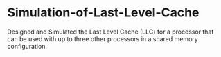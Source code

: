 # Simulation-of-Last-Level-Cache
Designed and Simulated the Last Level Cache (LLC) for a processor that can be used with up to three other processors in a shared memory configuration.
